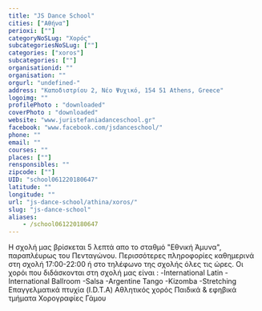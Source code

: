 ```yaml
---
title: "JS Dance School"
cities: ["Αθήνα"]
perioxi: [""]
categoryNoSLug: "Χορός"
subcategoriesNoSLug: [""]
categories: ["xoros"]
subcategories: [""]
organisationid: ""
organisation: ""
orgurl: "undefined-"
address: "Καποδιστρίου 2, Νέο Ψυχικό, 154 51 Athens, Greece"
logoimg: ""
profilePhoto : "downloaded"
coverPhoto : "downloaded"
website: "www.juristefaniadanceschool.gr"
facebook: "www.facebook.com/jsdanceschool/"
phone: ""
email: ""
courses: ""
places: [""]
rensponsibles: ""
zipcode: [""]
UID: "school061220180647"
latitude: ""
longitude: ""
url: "js-dance-school/athina/xoros/"
slug: "js-dance-school"
aliases:
    - /school061220180647
---
```





Η σχολή μας βρίσκεται 5 λεπτά απο το σταθμό &quot;Εθνική Άμυνα&quot;, παραπλέυρως του Πενταγώνου. Περισσότερες πληροφορίες καθημερινά στη σχολή 17:00-22:00 ή στο τηλέφωνο της σχολής όλες τις ώρες. Οι χορόι που διδάσκονται στη σχολή μας είναι : -International Latin -International Ballroom -Salsa -Argentine Tango -Kizomba -Stretching Επαγγελματικά πτυχία (I.D.T.A) Αθλητικός χορός Παιδικά &amp; εφηβικά τμήματα Χορογραφίες Γάμου